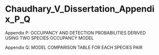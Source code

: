 # Chaudhary_V_Dissertation_Appendix_P_Q

Appendix P: OCCUPANCY AND DETECTION PROBABILITIES DERIVED USING TWO SPECIES OCCUPANCY MODEL


Appendix Q: MODEL COMPARISON TABLE FOR EACH SPECIES PAIR
